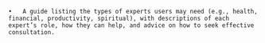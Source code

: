 	•	A guide listing the types of experts users may need (e.g., health, financial, productivity, spiritual), with descriptions of each expert’s role, how they can help, and advice on how to seek effective consultation.
